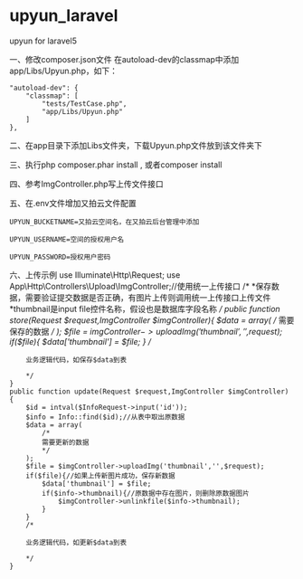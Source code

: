 # upyun_laravel
upyun for laravel5

一、修改composer.json文件
  在autoload-dev的classmap中添加app/Libs/Upyun.php，如下：
  
    "autoload-dev": {
        "classmap": [
            "tests/TestCase.php",
            "app/Libs/Upyun.php"
        ]
    },
二、在app目录下添加Libs文件夹，下载Upyun.php文件放到该文件夹下

三、执行php composer.phar install , 或者composer install

四、参考ImgController.php写上传文件接口

五、在.env文件增加又拍云文件配置

	UPYUN_BUCKETNAME=又拍云空间名，在又拍云后台管理中添加

	UPYUN_USERNAME=空间的授权用户名

	UPYUN_PASSWORD=授权用户密码
	
六、上传示例
	use Illuminate\Http\Request;
	use App\Http\Controllers\Upload\ImgController;//使用统一上传接口
	/*
	*保存数据，需要验证提交数据是否正确，有图片上传则调用统一上传接口上传文件
	*thumbnail是input file控件名称，假设也是数据库字段名称
	*/
	public function store(Request $request,ImgController $imgController){
		$data = array(
			/*
			需要保存的数据
			*/
		);
		$file = $imgController->uploadImg('thumbnail','',$request);
		if($file){
			$data['thumbnail'] = $file;
		}
		/*
		
		业务逻辑代码，如保存$data到表
		
		*/
	}
	public function update(Request $request,ImgController $imgController)
	{
		$id = intval($InfoRequest->input('id'));
		$info = Info::find($id);//从表中取出原数据
		$data = array(
			/*
			需要更新的数据
			*/
		);
		$file = $imgController->uploadImg('thumbnail','',$request);
		if($file){//如果上传新图片成功，保存新数据
			$data['thumbnail'] = $file;
			if($info->thumbnail){//原数据中存在图片，则删除原数据图片
				$imgController->unlinkfile($info->thumbnail);
			}
		}
		/*
		
		业务逻辑代码，如更新$data到表
		
		*/
	}

